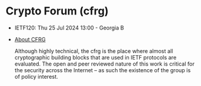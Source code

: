 # Crypto Forum (cfrg)
* <IETFschedule>IETF120: Thu 25 Jul 2024 13:00 - Georgia B</IETFschedule>
* [About CFRG](https://datatracker.ietf.org/group/cfrg/about/)


  Although highly technical, the cfrg is the place where almost all cryptographic building blocks that are used in IETF protocols are evaluated. The open and peer reviewed nature of this work is critical for the security across the Internet – as such the existence of the group is of policy interest. 
